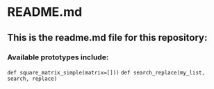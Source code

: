 # README.md
## This is the readme.md file for this repository:
### Available prototypes include:
` def square_matrix_simple(matrix=[])) `
` def search_replace(my_list, search, replace) ` 
